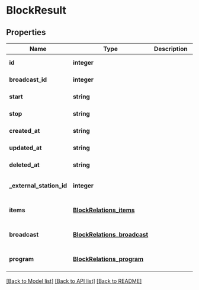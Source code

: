 # BlockResult

## Properties
Name | Type | Description | Notes
------------ | ------------- | ------------- | -------------
**id** | **integer** |  | [default to null]
**broadcast_id** | **integer** |  | [default to null]
**start** | **string** |  | [default to null]
**stop** | **string** |  | [default to null]
**created_at** | **string** |  | [default to null]
**updated_at** | **string** |  | [default to null]
**deleted_at** | **string** |  | [default to null]
**_external_station_id** | **integer** |  | [optional] [default to null]
**items** | [**BlockRelations_items**](BlockRelations_items.md) |  | [optional] [default to null]
**broadcast** | [**BlockRelations_broadcast**](BlockRelations_broadcast.md) |  | [optional] [default to null]
**program** | [**BlockRelations_program**](BlockRelations_program.md) |  | [optional] [default to null]

[[Back to Model list]](../README.md#documentation-for-models) [[Back to API list]](../README.md#documentation-for-api-endpoints) [[Back to README]](../README.md)


